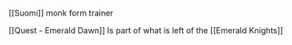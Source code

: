 [[Suomi]] monk form trainer

[[Quest - Emerald Dawn]]
Is part of what is left of the [[Emerald Knights]]